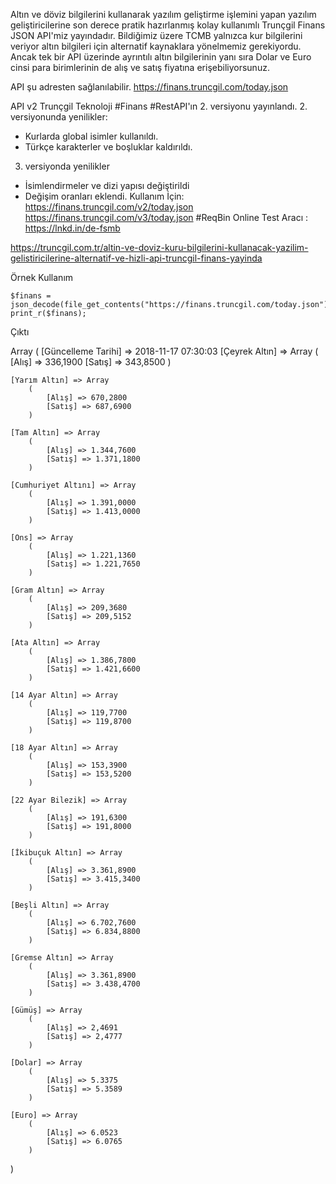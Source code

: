 Altın ve döviz bilgilerini kullanarak yazılım geliştirme işlemini yapan yazılım geliştiricilerine son derece pratik hazırlanmış kolay kullanımlı Trunçgil Finans JSON API'miz yayındadır. Bildiğimiz üzere TCMB yalnızca kur bilgilerini veriyor altın bilgileri için alternatif kaynaklara yönelmemiz gerekiyordu. Ancak tek bir API üzerinde ayrıntılı altın bilgilerinin yanı sıra Dolar ve Euro cinsi para birimlerinin de alış ve satış fiyatına erişebiliyorsunuz. 

API şu adresten sağlanılabilir.
https://finans.truncgil.com/today.json

API v2
Trunçgil Teknoloji #Finans #RestAPI'ın 2. versiyonu yayınlandı.
2. versiyonunda yenilikler:
- Kurlarda global isimler kullanıldı.
- Türkçe karakterler ve boşluklar kaldırıldı.
3. versiyonda yenilikler
- İsimlendirmeler ve dizi yapısı değiştirildi
- Değişim oranları eklendi. 
Kullanım İçin:
https://finans.truncgil.com/v2/today.json
https://finans.truncgil.com/v3/today.json
#ReqBin Online Test Aracı : https://lnkd.in/de-fsmb

https://truncgil.com.tr/altin-ve-doviz-kuru-bilgilerini-kullanacak-yazilim-gelistiricilerine-alternatif-ve-hizli-api-truncgil-finans-yayinda

Örnek Kullanım

    $finans = json_decode(file_get_contents("https://finans.truncgil.com/today.json"),true);
    print_r($finans);


Çıktı


Array
(
    [Güncelleme Tarihi] => 2018-11-17 07:30:03
    [Çeyrek Altın] => Array
        (
            [Alış] => 336,1900
            [Satış] => 343,8500
        )

    [Yarım Altın] => Array
        (
            [Alış] => 670,2800
            [Satış] => 687,6900
        )

    [Tam Altın] => Array
        (
            [Alış] => 1.344,7600
            [Satış] => 1.371,1800
        )

    [Cumhuriyet Altını] => Array
        (
            [Alış] => 1.391,0000
            [Satış] => 1.413,0000
        )

    [Ons] => Array
        (
            [Alış] => 1.221,1360
            [Satış] => 1.221,7650
        )

    [Gram Altın] => Array
        (
            [Alış] => 209,3680
            [Satış] => 209,5152
        )

    [Ata Altın] => Array
        (
            [Alış] => 1.386,7800
            [Satış] => 1.421,6600
        )

    [14 Ayar Altın] => Array
        (
            [Alış] => 119,7700
            [Satış] => 119,8700
        )

    [18 Ayar Altın] => Array
        (
            [Alış] => 153,3900
            [Satış] => 153,5200
        )

    [22 Ayar Bilezik] => Array
        (
            [Alış] => 191,6300
            [Satış] => 191,8000
        )

    [İkibuçuk Altın] => Array
        (
            [Alış] => 3.361,8900
            [Satış] => 3.415,3400
        )

    [Beşli Altın] => Array
        (
            [Alış] => 6.702,7600
            [Satış] => 6.834,8800
        )

    [Gremse Altın] => Array
        (
            [Alış] => 3.361,8900
            [Satış] => 3.438,4700
        )

    [Gümüş] => Array
        (
            [Alış] => 2,4691
            [Satış] => 2,4777
        )

    [Dolar] => Array
        (
            [Alış] => 5.3375
            [Satış] => 5.3589
        )

    [Euro] => Array
        (
            [Alış] => 6.0523
            [Satış] => 6.0765
        )

)
